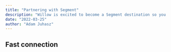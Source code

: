 ```yaml
---
title: "Partnering with Segment"
description: "Willow is excited to become a Segment destination so you can load your customers data and gain more context"
date: "2022-03-25"
author: "Adam Juhasz"
---
```


## Fast connection
